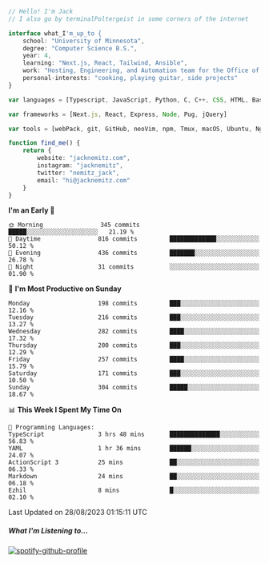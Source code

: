 ```typescript
// Hello! I'm Jack
// I also go by terminalPoltergeist in some corners of the internet

interface what_I'm_up_to {
    school: "University of Minnesota",
    degree: "Computer Science B.S.",
    year: 4,
    learning: "Next.js, React, Tailwind, Ansible",
    work: "Hosting, Engineering, and Automation team for the Office of Information Technology at UMN",
    personal-interests: "cooking, playing guitar, side projects"
}

var languages = [Typescript, JavaScript, Python, C, C++, CSS, HTML, Bash, VimScript]

var frameworks = [Next.js, React, Express, Node, Pug, jQuery]

var tools = [webPack, git, GitHub, neoVim, npm, Tmux, macOS, Ubuntu, Nginx, Ansible, Cloudflare, DigitalOcean]

function find_me() {
    return {
        website: "jacknemitz.com",
        instagram: "jacknemitz",
        twitter: "nemitz_jack",
        email: "hi@jacknemitz.com"
    }
}
```

<!--START_SECTION:waka-->
**I'm an Early 🐤** 

```text
🌞 Morning                345 commits         █████░░░░░░░░░░░░░░░░░░░░   21.19 % 
🌆 Daytime                816 commits         █████████████░░░░░░░░░░░░   50.12 % 
🌃 Evening                436 commits         ███████░░░░░░░░░░░░░░░░░░   26.78 % 
🌙 Night                  31 commits          ░░░░░░░░░░░░░░░░░░░░░░░░░   01.90 % 
```
📅 **I'm Most Productive on Sunday** 

```text
Monday                   198 commits         ███░░░░░░░░░░░░░░░░░░░░░░   12.16 % 
Tuesday                  216 commits         ███░░░░░░░░░░░░░░░░░░░░░░   13.27 % 
Wednesday                282 commits         ████░░░░░░░░░░░░░░░░░░░░░   17.32 % 
Thursday                 200 commits         ███░░░░░░░░░░░░░░░░░░░░░░   12.29 % 
Friday                   257 commits         ████░░░░░░░░░░░░░░░░░░░░░   15.79 % 
Saturday                 171 commits         ███░░░░░░░░░░░░░░░░░░░░░░   10.50 % 
Sunday                   304 commits         █████░░░░░░░░░░░░░░░░░░░░   18.67 % 
```


📊 **This Week I Spent My Time On** 

```text
💬 Programming Languages: 
TypeScript               3 hrs 48 mins       ██████████████░░░░░░░░░░░   56.83 % 
YAML                     1 hr 36 mins        ██████░░░░░░░░░░░░░░░░░░░   24.07 % 
ActionScript 3           25 mins             ██░░░░░░░░░░░░░░░░░░░░░░░   06.33 % 
Markdown                 24 mins             ██░░░░░░░░░░░░░░░░░░░░░░░   06.18 % 
Ezhil                    8 mins              █░░░░░░░░░░░░░░░░░░░░░░░░   02.10 % 
```


 Last Updated on 28/08/2023 01:15:11 UTC
<!--END_SECTION:waka-->

##### What I'm Listening to...

[![spotify-github-profile](https://spotify-github-profile.vercel.app/api/view?uid=jack.nemitz&cover_image=true&show_offline=true&bar_color=53b14f&bar_color_cover=false&background_color=121212FF)](https://spotify-github-profile.vercel.app/api/view?uid=jack.nemitz&redirect=true)

